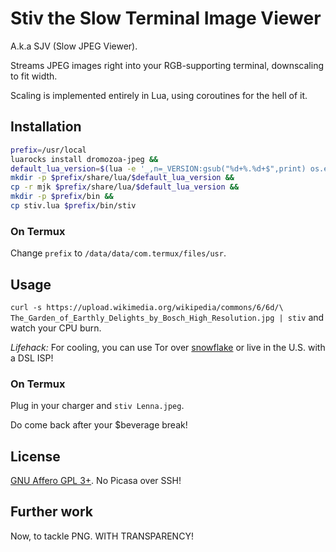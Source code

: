 
# Stiv the Slow Terminal Image Viewer

A.k.a SJV (Slow JPEG Viewer).

Streams JPEG images right into your RGB-supporting terminal, downscaling to fit
width.

Scaling is implemented entirely in Lua, using coroutines for the hell of it.


## Installation

```sh
prefix=/usr/local
luarocks install dromozoa-jpeg &&
default_lua_version=$(lua -e '_,n=_VERSION:gsub("%d+%.%d+$",print) os.exit(1-n)') &&
mkdir -p $prefix/share/lua/$default_lua_version &&
cp -r mjk $prefix/share/lua/$default_lua_version &&
mkdir -p $prefix/bin &&
cp stiv.lua $prefix/bin/stiv
```

### On Termux

Change `prefix` to `/data/data/com.termux/files/usr`.


## Usage

`curl -s https://upload.wikimedia.org/wikipedia/commons/6/6d/\
The_Garden_of_Earthly_Delights_by_Bosch_High_Resolution.jpg | stiv` and watch
your CPU burn.

*Lifehack:* For cooling, you can use Tor over
[snowflake](https://snowflake.torproject.org) or live in the U.S. with a DSL
ISP!

### On Termux

Plug in your charger and `stiv Lenna.jpeg`.

Do come back after your $beverage break!


## License

[GNU Affero GPL 3+](COPYING.md).  No Picasa over SSH!


## Further work

Now, to tackle PNG.  WITH TRANSPARENCY!
